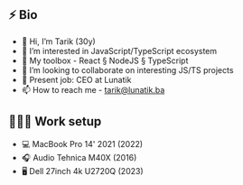 ## ⚡️ Bio
- 👋 Hi, I’m Tarik (30y)
- 👀 I’m interested in JavaScript/TypeScript ecosystem
- 🧠 My toolbox - React § NodeJS § TypeScript
- 💞️ I’m looking to collaborate on interesting JS/TS projects
- 💼 Present job: CEO at Lunatik
- 📫 How to reach me - tarik@lunatik.ba

## 🧑🏽‍💻 Work setup
- 💻 MacBook Pro 14' 2021 (2022)
- 🎧 Audio Tehnica M40X (2016)
- 🖥 Dell 27inch 4k U2720Q (2023)



<!---
tariky/tariky is a ✨ special ✨ repository because its `README.md` (this file) appears on your GitHub profile.
You can click the Preview link to take a look at your changes.
--->
